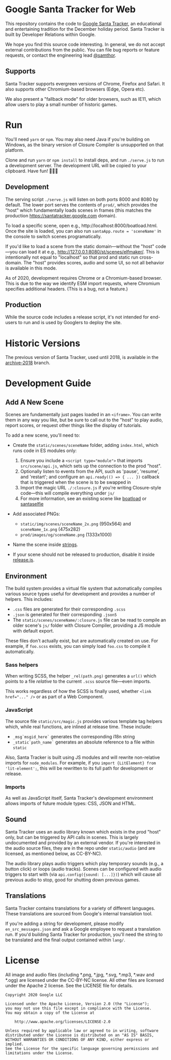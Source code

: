 # Google Santa Tracker for Web

This repository contains the code to [Google Santa Tracker](https://santatracker.google.com), an educational and entertaining tradition for the December holiday period.
Santa Tracker is built by Developer Relations within Google.

We hope you find this source code interesting.
In general, we do not accept external contributions from the public.
You can file bug reports or feature requests, or contact the engineering lead [@samthor](https://twitter.com/samthor).

## Supports

Santa Tracker supports evergreen versions of Chrome, Firefox and Safari.
It also supports other Chromium-based browsers (Edge, Opera etc).

We also present a "fallback mode" for older browsers, such as IE11, which allow users to play a small number of historic games.

# Run

You'll need `yarn` or `npm`.
You may also need Java if you're building on Windows, as the binary version of Closure Compiler is unsupported on that platform.

Clone and run `yarn` or `npm install` to install deps, and run `./serve.js` to run a development server.
The development URL will be copied to your clipboard.
Have fun! 🎅🎄🎁

## Development

The serving script `./serve.js` will listen on both ports 8000 and 8080 by default.
The lower port serves the contents of `prod/`, which provides the "host" which fundamentally loads scenes in frames (this matches the production https://santatracker.google.com domain).

To load a specific scene, open e.g., http://localhost:8000/boatload.html.
Once the site is loaded, you can also run `santaApp.route = 'sceneName'` in the console to switch scenes programatically.

If you'd like to load a scene from the static domain—without the "host" code—you can load it at e.g., http://127.0.0.1:8080/st/scenes/elfmaker/.
This is intentionally not equal to "localhost" so that prod and static run cross-domain.
The "host" provides scores, audio and some UI, so not all behavior is available in this mode.

As of 2020, development requires Chrome or a Chromium-based browser.
This is due to the way we identify ESM import requests, where Chromium specifies additional headers.
(This is a bug, not a feature.)

## Production

While the source code includes a release script, it's not intended for end-users to run and is used by Googlers to deploy the site.

<!--

## Staging

To build Santa Tracker into a single folder for staging, run `./release.js` script with a local `--baseurl` (like `--baseurl=/`).
For example:

```bash
# see --help for more flags
./release.js -o --scene=newscene --baseurl=/
```

This will generate a self-contained release under `dist/prod`.
You can serve this folder on its own, or perhaps, deploy it to Firebase Hosting—run `firebase deploy` from the top-level of the project (you'll need to sign in and choose a default project).

## Build and Release

Santa Tracker is served entirely with static resources, so unlike development, every file must be compiled at once.

TODO(samthor): finish this part.

-->

# Historic Versions

The previous version of Santa Tracker, used until 2018, is available in the [archive-2018](../tree/archive-2018) branch.

# Development Guide

## Add A New Scene

Scenes are fundamentally just pages loaded in an `<iframe>`.
You can write them in any way you like, but be sure to call out to the "host" to play audio, report scores, or request other things like the display of tutorials.

To add a new scene, you'll need to:

* Create the `static/scenes/sceneName` folder, adding `index.html`, which runs code in ES modules only:

  1. Ensure you include a `<script type="module">` that imports `src/scene/api.js`, which sets up the connection to the prod "host".
  2. Optionally listen to events from the API, such as 'pause', 'resume', and 'restart'; and configure an `api.ready(() => { ... })` callback that is triggered when the scene is to be swapped in
  3. Import the magic URL `./:closure.js` if you're writing Closure-style code―this will compile everything under `js/`
  4. For more information, see an existing scene like [boatload](static/scenes/boatload/index.html) or [santaselfie](static/scenes/santaselfie/index.html)

* Add associated PNGs:

  * `static/img/scenes/sceneName_2x.png` (950x564) and `sceneName_1x.png` (475x282)
  * `prod/images/og/sceneName.png` (1333x1000)
  
* Name the scene inside [strings](static/src/strings/scenes.js).

* If your scene should not be released to production, disable it inside [release.js](release.js).

## Environment

The build system provides a virtual file system that automatically compiles various source types useful for development and provides a number of helpers.
This includes:

* `.css` files are generated for their corresponding `.scss`
* `.json` is generated for their corresponding `.json5`
* The `static/scenes/sceneName/:closure.js` file can be read to compile an older scene's `js/` folder with Closure Compiler, providing a JS module with default export.

These files don't actually exist, but are automatically created on use.
For example, if `foo.scss` exists, you can simply load `foo.css` to compile it automatically.

### Sass helpers

When writing SCSS, the helper `_rel(path.png)` generates a `url()` which points to a file _relative_ to the current `.scss` source file—even imports.

This works regardless of how the SCSS is finally used, whether `<link href="..." />` or as part of a Web Component.

### JavaScript

The source file `static/src/magic.js` provides various template tag helpers which, while real functions, are inlined at release time.
These include:

  * ``_msg`msgid_here`​`` generates the corresponding i18n string
  * ``_static`path_name`​`` generates an absolute reference to a file within `static`

Also, Santa Tracker is built using JS modules and will rewrite non-relative imports for `node_modules`.
For example, if you `import {LitElement} from 'lit-element';`, this will be rewritten to its full path for development or release.

### Imports

As well as JavaScript itself, Santa Tracker's development environment allows imports of future module types: CSS, JSON and HTML.

## Sound

Santa Tracker uses an audio library known which exists in the prod "host" only, but can be triggered by API calls in scenes.
This is largely undocumented and provided by an external vendor.
If you're interested in the audio source files, they are in the repo under `static/audio` (and are licensed, as mentioned below, as CC-BY-NC).

The audio library plays audio triggers which play temporary sounds (e.g., a button click) or loops (audio tracks).
Scenes can be configured with audio triggers to start with (via `api.config({sound: [...]})`) which will cause all previous audio to stop, good for shutting down previous games.

## Translations

Santa Tracker contains translations for a variety of different languages.
These translations are sourced from Google's internal translation tool.

If you're adding a string for development, please modify `en_src_messages.json` and ask a Google employee to request a translation run.
If you'd building Santa Tracker for production, you'll need the string to be translated and the final output contained within `lang/`.

# License

All image and audio files (including *.png, *.jpg, *.svg, *.mp3, *.wav 
and *.ogg) are licensed under the CC-BY-NC license. All other files are 
licensed under the Apache 2 license. See the LICENSE file for details.

    Copyright 2020 Google LLC
    
    Licensed under the Apache License, Version 2.0 (the "License");
    you may not use this file except in compliance with the License.
    You may obtain a copy of the License at
    
        http://www.apache.org/licenses/LICENSE-2.0
    
    Unless required by applicable law or agreed to in writing, software
    distributed under the License is distributed on an "AS IS" BASIS,
    WITHOUT WARRANTIES OR CONDITIONS OF ANY KIND, either express or implied.
    See the License for the specific language governing permissions and
    limitations under the License.
